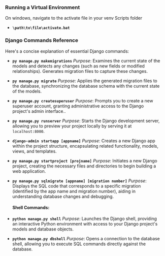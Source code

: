 ### Running a Virtual Environment

On windows, navigate to the activate file in your venv Scripts folder
- **`\path\to\file\activate.bat`**

### Django Commands Reference

Here's a concise explanation of essential Django commands:

- **`py manage.py makemigrations`**
  *Purpose*: Examines the current state of the models and detects any changes (such as new fields or modified relationships). Generates migration files to capture these changes.
  
- **`py manage.py migrate`**
  *Purpose*: Applies the generated migration files to the database, synchronizing the database schema with the current state of the models.

- **`py manage.py createsuperuser`**
  *Purpose*: Prompts you to create a new superuser account, granting administrative access to the Django project's admin interface..

- **`py manage.py runserver`**
  *Purpose*: Starts the Django development server, allowing you to preview your project locally by serving it at `localhost:8000`.

- **`django-admin startapp [appname]`**
  *Purpose*: Creates a new Django app within the project structure, encapsulating related functionality, models, views, and templates.

- **`py manage.py startproject [projname]`**
  *Purpose*: Initiates a new Django project, creating the necessary files and directories to begin building a web application.

- **`py manage.py sqlmigrate [appname] [migration number]`**
  *Purpose*: Displays the SQL code that corresponds to a specific migration (identified by the app name and migration number), aiding in understanding database changes and debugging.

  #### Shell Commands:

- **`python manage.py shell`**
  *Purpose*: Launches the Django shell, providing an interactive Python environment with access to your Django project's models and database objects.

- **`python manage.py dbshell`**
  *Purpose*: Opens a connection to the database shell, allowing you to execute SQL commands directly against the database.
